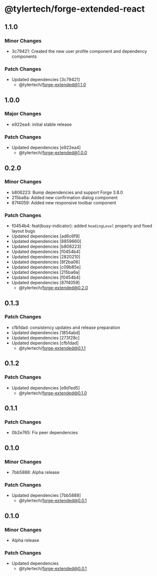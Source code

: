 # @tylertech/forge-extended-react

## 1.1.0

### Minor Changes

- 3c79421: Created the new user profile component and dependency components

### Patch Changes

- Updated dependencies [3c79421]
  - @tylertech/forge-extended@1.1.0

## 1.0.0

### Major Changes

- e922ea4: initial stable release

### Patch Changes

- Updated dependencies [e922ea4]
  - @tylertech/forge-extended@1.0.0

## 0.2.0

### Minor Changes

- b806223: Bump dependencies and support Forge 3.8.0
- 215ba6a: Added new confirmation dialog component
- 87f4059: Added new responsive toolbar component

### Patch Changes

- f0454b4: feat(busy-indicator): added `headingLevel` property and fixed layout bugs
- Updated dependencies [ad6c6f9]
- Updated dependencies [8859660]
- Updated dependencies [b806223]
- Updated dependencies [f0454b4]
- Updated dependencies [2820210]
- Updated dependencies [8f2ba06]
- Updated dependencies [c09b85e]
- Updated dependencies [215ba6a]
- Updated dependencies [f0454b4]
- Updated dependencies [87f4059]
  - @tylertech/forge-extended@0.2.0

## 0.1.3

### Patch Changes

- cfb1dad: consistency updates and release preparation
- Updated dependencies [1854abd]
- Updated dependencies [273f28c]
- Updated dependencies [cfb1dad]
  - @tylertech/forge-extended@0.1.1

## 0.1.2

### Patch Changes

- Updated dependencies [e9d1ed5]
  - @tylertech/forge-extended@0.1.0

## 0.1.1

### Patch Changes

- 0b2e765: Fix peer dependencies

## 0.1.0

### Minor Changes

- 7bb5888: Alpha release

### Patch Changes

- Updated dependencies [7bb5888]
  - @tylertech/forge-extended@0.0.1

## 0.1.0

### Minor Changes

- Alpha release

### Patch Changes

- Updated dependencies
  - @tylertech/forge-extended@0.0.1
